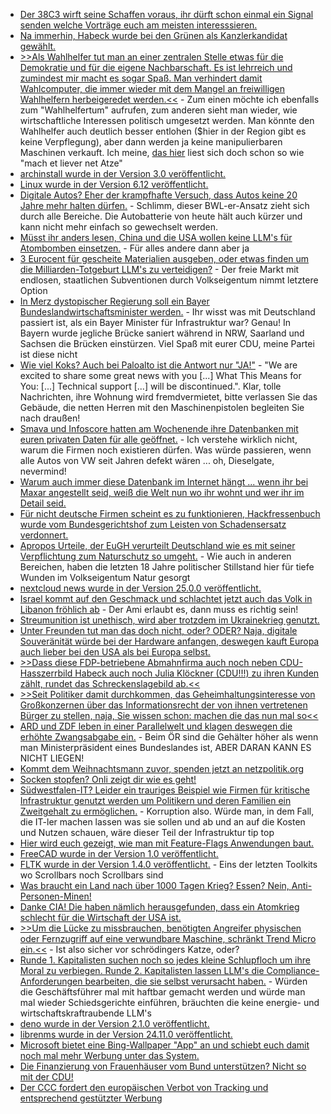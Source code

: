* [Der 38C3 wirft seine Schaffen voraus, ihr dürft schon einmal ein Signal senden welche Vorträge euch am meisten interesssieren.](https://halfnarp.events.ccc.de/)
* [Na immerhin, Habeck wurde bei den Grünen als Kanzlerkandidat gewählt.](https://blog.fefe.de/?ts=99c72bea)
* [>>Als Wahlhelfer tut man an einer zentralen Stelle etwas für die Demokratie und für die eigene Nachbarschaft. Es ist lehrreich und zumindest mir macht es sogar Spaß. Man verhindert damit Wahlcomputer, die immer wieder mit dem Mangel an freiwilligen Wahlhelfern herbeigeredet werden.<<](https://blog.fefe.de/?ts=99c7108a) - Zum einen möchte ich ebenfalls zum "Wahlhelfertum" aufrufen, zum anderen sieht man wieder, wie wirtschaftliche Interessen politisch umgesetzt werden. Man könnte den Wahlhelfer auch deutlich besser entlohen ($hier in der Region gibt es keine Verpflegung), aber dann werden ja keine manipulierbaren Maschinen verkauft. Ich meine, [das hier](https://bundeswahlleiterin.de/europawahlen/2024/informationen-wahlhelfer.html#b788f86c-0f05-4c27-9e4d-9b55e7e2f4ff) liest sich doch schon so wie "mach et liever net Atze"
* [archinstall wurde in der Version 3.0 veröffentlicht.](https://github.com/archlinux/archinstall/releases/tag/v3.0.0)
* [Linux wurde in der Version 6.12 veröffentlicht.](https://lwn.net/Articles/997958/)
* [Digitale Autos? Eher der krampfhafte Versuch, dass Autos keine 20 Jahre mehr halten dürfen.](https://www.borncity.com/blog/2024/11/17/was-laeuft-falsch-bei-modernen-autos/) - Schlimm, dieser BWL-er-Ansatz zieht sich durch alle Bereiche. Die Autobatterie von heute hält auch kürzer und kann nicht mehr einfach so gewechselt werden.
* [Müsst ihr anders lesen, China und die USA wollen keine LLM's für Atombomben einsetzen.](https://blog.fefe.de/?ts=99c5b2dd) - Für alles andere dann aber ja
* [3 Eurocent für gescheite Materialien ausgeben, oder etwas finden um die Milliarden-Totgeburt LLM's zu verteidigen?](https://blog.fefe.de/?ts=99c5900e) - Der freie Markt mit endlosen, staatlichen Subventionen durch Volkseigentum nimmt letztere Option
* [In Merz dystopischer Regierung soll ein Bayer Bundeslandwirtschaftsminister werden.](https://blog.fefe.de/?ts=99c581e5) - Ihr wisst was mit Deutschland passiert ist, als ein Bayer Minister für Infrastruktur war? Genau! In Bayern wurde jegliche Brücke saniert während in NRW, Saarland und Sachsen die Brücken einstürzen. Viel Spaß mit eurer CDU, meine Partei ist diese nicht
* [Wie viel Koks? Auch bei Paloalto ist die Antwort nur "JA!"](https://live.paloaltonetworks.com/t5/expedition-articles/important-update-end-of-life-announcement-for-palo-alto-networks/ta-p/589642) - "We are excited to share some great news with you [...] What This Means for You: [...] Technical support [...] will be discontinued.". Klar, tolle Nachrichten, ihre Wohnung wird fremdvermietet, bitte verlassen Sie das Gebäude, die netten Herren mit den Maschinenpistolen begleiten Sie nach draußen!
* [Smava und Infoscore hatten am Wochenende ihre Datenbanken mit euren privaten Daten für alle geöffnet.](https://www.borncity.com/blog/2024/11/19/datenleck-bei-wirtschaftsauskunftei-infoscore-und-kreditvermittler-smava/) - Ich verstehe wirklich nicht, warum die Firmen noch existieren dürfen. Was würde passieren, wenn alle Autos von VW seit Jahren defekt wären ... oh, Dieselgate, nevermind!
* [Warum auch immer diese Datenbank im Internet hängt ... wenn ihr bei Maxar angestellt seid, weiß die Welt nun wo ihr wohnt und wer ihr im Detail seid.](https://www.bleepingcomputer.com/news/security/us-space-tech-giant-maxar-discloses-employee-data-breach/)
* [Für nicht deutsche Firmen scheint es zu funktionieren, Hackfressenbuch wurde vom Bundesgerichtshof zum Leisten von Schadensersatz verdonnert.](https://www.borncity.com/blog/2024/11/18/bgh-entscheidung-schadensersatz-fuer-betroffene-nach-facebook-datenabfluss/)
* [Apropos Urteile, der EuGH verurteilt Deutschland wie es mit seiner Verpflichtung zum Naturschutz so umgeht.](https://sachsen.nabu.de/news/2024/35648.html) - Wie auch in anderen Bereichen, haben die letzten 18 Jahre politischer Stillstand hier für tiefe Wunden im Volkseigentum Natur gesorgt
* [nextcloud news wurde in der Version 25.0.0 veröffentlicht.](https://github.com/nextcloud/news/releases/tag/25.0.0)
* [Israel kommt auf den Geschmack und schlachtet jetzt auch das Volk in Libanon fröhlich ab](https://blog.fefe.de/?ts=99c24f01) - Der Ami erlaubt es, dann muss es richtig sein!
* [Streumunition ist unethisch, wird aber trotzdem im Ukrainekrieg genutzt.](https://blog.fefe.de/?ts=99c24e79)
* [Unter Freunden tut man das doch nicht, oder? ODER? Naja, digitale Souveränität würde bei der Hardware anfangen, deswegen kauft Europa auch lieber bei den USA als bei Europa selbst.](https://blog.fefe.de/?ts=99c249ec)
* [>>Dass diese FDP-betriebene Abmahnfirma auch noch neben CDU-Hasszerrbild Habeck auch noch Julia Klöckner (CDU!!!) zu ihren Kunden zählt, rundet das Schreckenslagebild ab.<<](https://blog.fefe.de/?ts=99c2ba60)
* [>>Seit Politiker damit durchkommen, das Geheimhaltungsinteresse von Großkonzernen über das Informationsrecht der von ihnen vertretenen Bürger zu stellen, naja, Sie wissen schon: machen die das nun mal so<<](https://martinsonneborn.de/1000-jahre-knast/)
* [ARD und ZDF leben in einer Parallelwelt und klagen deswegen die erhöhte Zwangsabgabe ein.](https://tuxproject.de/blog/2024/11/18-94-euro/) - Beim ÖR sind die Gehälter höher als wenn man Ministerpräsident eines Bundeslandes ist, ABER DARAN KANN ES NICHT LIEGEN!
* [Kommt dem Weihnachtsmann zuvor, spenden jetzt an netzpolitik.org](https://netzpolitik.org/2024/gegen-die-autoritaere-wende-grundrechte-zuerst/)
* [Socken stopfen? Onli zeigt dir wie es geht!](https://www.onli-blogging.de/2455/Socken-stopfen.html)
* [Südwestfalen-IT? Leider ein trauriges Beispiel wie Firmen für kritische Infrastruktur genutzt werden um Politikern und deren Familien ein Zweitgehalt zu ermöglichen.](https://blog.fefe.de/?ts=99c3e9a1) - Korruption also. Würde man, in dem Fall, die IT-ler machen lassen was sie sollen und ab und an auf die Kosten und Nutzen schauen, wäre dieser Teil der Infrastruktur tip top
* [Hier wird euch gezeigt, wie man mit Feature-Flags Anwendungen baut.](https://www.freecodecamp.org/news/build-a-flexible-api-with-feature-flags-using-open-source-tools/)
* [FreeCAD wurde in der Version 1.0 veröffentlicht.](https://lwn.net/Articles/998807/)
* [FLTK wurde in der Version 1.4.0 veröffentlicht.](https://www.fltk.org/articles.php?L1955) - Eins der letzten Toolkits wo Scrollbars noch Scrollbars sind
* [Was braucht ein Land nach über 1000 Tagen Krieg? Essen? Nein, Anti-Personen-Minen!](https://blog.fefe.de/?ts=99c0d496)
* [Danke CIA! Die haben nämlich herausgefunden, dass ein Atomkrieg schlecht für die Wirtschaft der USA ist.](https://blog.fefe.de/?ts=99c320e7)
* [>>Um die Lücke zu missbrauchen, benötigten Angreifer physischen oder Fernzugriff auf eine verwundbare Maschine, schränkt Trend Micro ein.<<](https://blog.fefe.de/?ts=99c310aa) - Ist also sicher vor schrödingers Katze, oder?
* [Runde 1. Kapitalisten suchen noch so jedes kleine Schlupfloch um ihre Moral zu verbiegen. Runde 2. Kapitalisten lassen LLM's die Compliance-Anforderungen bearbeiten, die sie selbst verursacht haben.](https://blog.fefe.de/?ts=99c30c1c) - Würden die Geschäftsführer mal mit haftbar gemacht werden und würde man mal wieder Schiedsgerichte einführen, bräuchten die keine energie- und wirtschaftskraftraubende LLM's
* [deno wurde in der Version 2.1.0 veröffentlicht.](https://github.com/denoland/deno/releases/tag/v2.1.0)
* [librenms wurde in der Version 24.11.0 veröffentlicht.](https://github.com/librenms/librenms/releases/tag/24.11.0)
* [Microsoft bietet eine Bing-Wallpaper "App" an und schiebt euch damit noch mal mehr Werbung unter das System.](https://www.borncity.com/blog/2024/11/21/windows-microsofts-bing-wallpaper-als-adware/)
* [Die Finanzierung von Frauenhäuser vom Bund unterstützen? Nicht so mit der CDU!](https://netzpolitik.org/2024/gewalthilfegesetz-aus-vor-der-ziellinie/)
* [Der CCC fordert den europäischen Verbot von Tracking und entsprechend gestützter Werbung](https://www.ccc.de/de/updates/2024/tracking-verbot)

